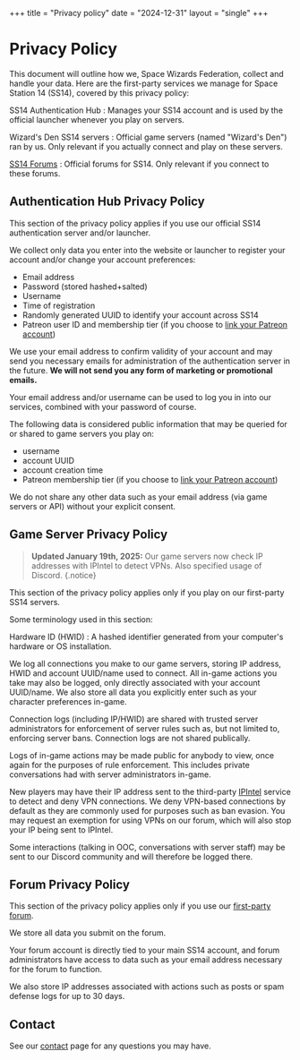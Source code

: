 +++
title = "Privacy policy"
date = "2024-12-31"
layout = "single"
+++

# Privacy Policy

This document will outline how we, Space Wizards Federation, collect and handle your data. Here are the first-party services we manage for Space Station 14 (SS14), covered by this privacy policy:

SS14 Authentication Hub
: Manages your SS14 account and is used by the official launcher whenever you play on servers.

Wizard's Den SS14 servers
: Official game servers (named "Wizard's Den") ran by us. Only relevant if you actually connect and play on these servers.

[SS14 Forums](https://forum.spacestation14.com/)
: Official forums for SS14. Only relevant if you connect to these forums.

## Authentication Hub Privacy Policy

This section of the privacy policy applies if you use our official SS14 authentication server and/or launcher.

We collect only data you enter into the website or launcher to register your account and/or change your account preferences:

* Email address
* Password (stored hashed+salted)
* Username
* Time of registration
* Randomly generated UUID to identify your account across SS14
* Patreon user ID and membership tier (if you choose to [link your Patreon account](https://account.spacestation14.com/Identity/Account/Manage/ManagePatreon))

We use your email address to confirm validity of your account and may send you necessary emails for administration of the authentication server in the future. **We will not send you any form of marketing or promotional emails.**

Your email address and/or username can be used to log you in into our services, combined with your password of course.

The following data is considered public information that may be queried for or shared to game servers you play on:

* username
* account UUID
* account creation time
* Patreon membership tier (if you choose to [link your Patreon account](https://account.spacestation14.com/Identity/Account/Manage/ManagePatreon))

We do not share any other data such as your email address (via game servers or API) without your explicit consent.

## Game Server Privacy Policy

> **Updated January 19th, 2025:** Our game servers now check IP addresses with IPIntel to detect VPNs. Also specified usage of Discord.
{.notice}

This section of the privacy policy applies only if you play on our first-party SS14 servers.

Some terminology used in this section:

Hardware ID (HWID)
: A hashed identifier generated from your computer's hardware or OS installation.

We log all connections you make to our game servers, storing IP address, HWID and account UUID/name used to connect. All in-game actions you take may also be logged, only directly associated with your account UUID/name. We also store all data you explicitly enter such as your character preferences in-game.

Connection logs (including IP/HWID) are shared with trusted server administrators for enforcement of server rules such as, but not limited to, enforcing server bans. Connection logs are not shared publically.

Logs of in-game actions may be made public for anybody to view, once again for the purposes of rule enforcement. This includes private conversations had with server administrators in-game.

New players may have their IP address sent to the third-party [IPIntel](https://getipintel.net/) service to detect and deny VPN connections. We deny VPN-based connections by default as they are commonly used for purposes such as ban evasion. You may request an exemption for using VPNs on our forum, which will also stop your IP being sent to IPIntel.

Some interactions (talking in OOC, conversations with server staff) may be sent to our Discord community and will therefore be logged there.

## Forum Privacy Policy

This section of the privacy policy applies only if you use our [first-party forum](https://forum.spacestation14.com/).

We store all data you submit on the forum.

Your forum account is directly tied to your main SS14 account, and forum administrators have access to data such as your email address necessary for the forum to function.

We also store IP addresses associated with actions such as posts or spam defense logs for up to 30 days.

## Contact

See our [contact](../contact) page for any questions you may have.
